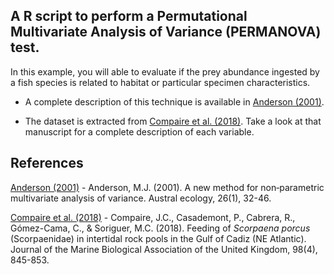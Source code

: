 ## A R script to perform a Permutational Multivariate Analysis of Variance (PERMANOVA) test.

In this example, you will able to evaluate if the prey abundance ingested by
a fish species is related to habitat or particular specimen characteristics.

- A complete description of this technique is available in
[Anderson (2001)](https://doi.org/10.1111/j.1442-9993.2001.01070.pp.x).

- The dataset is extracted from 
[Compaire et al. (2018)](https://doi.org/10.1017/S0025315417000030).
Take a look at that manuscript for a complete description of each variable.

## References
[Anderson (2001)](https://doi.org/10.1111/j.1442-9993.2001.01070.pp.x) -
Anderson, M.J. (2001). A new method for non‐parametric multivariate
analysis of variance. Austral ecology, 26(1), 32-46.

[Compaire et al. (2018)](https://doi.org/10.1017/S0025315417000030) - 
Compaire, J.C., Casademont, P., Cabrera, R., Gómez-Cama, C., & Soriguer, M.C. 
(2018). Feeding of *Scorpaena porcus* (Scorpaenidae) in intertidal rock pools in 
the Gulf of Cadiz (NE Atlantic). Journal of the Marine Biological Association 
of the United Kingdom, 98(4), 845-853.
